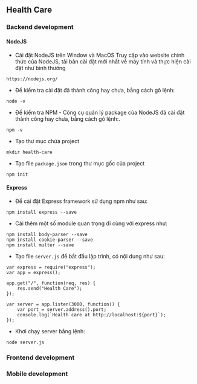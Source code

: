 ## Health Care

### Backend development

#### NodeJS

-   Cài đặt NodeJS trên Window và MacOS
    Truy cập vào website chính thức của NodeJS, tải bản cài đặt mới nhất về máy tính và thực hiện cài đặt như bình thường

```
https://nodejs.org/
```

-   Để kiểm tra cài đặt đã thành công hay chưa, bằng cách gõ lệnh:

```
node -v
```

-   Để kiểm tra NPM - Công cụ quản lý package của NodeJS đã cài đặt thành công hay chưa, bằng cách gõ lệnh:.

```
npm -v
```

-   Tạo thư mục chứa project

```
mkdir health-care
```

-   Tạo file `package.json` trong thư mục gốc của project

```
npm init
```

#### Express

-   Để cài đặt Express framework sử dụng npm như sau:

```
npm install express --save
```

-   Cài thêm một số module quan trọng đi cùng với express như:

```
npm install body-parser --save
npm install cookie-parser --save
npm install multer --save
```

-   Tạo file `server.js` để bắt đầu lập trình, có nội dung như sau:

```
var express = require("express");
var app = express();

app.get("/", function(req, res) {
	res.send("Health Care");
});

var server = app.listen(3000, function() {
	var port = server.address().port;
	console.log(`Health care at http://localhost:${port}`);
});
```

-   Khơi chạy server bằng lệnh:

```
node server.js
```

### Frontend development

### Mobile development
